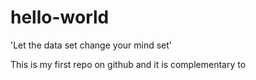 # hello-world

'Let the data set change your mind set'

This is my first repo on github and it is complementary to 
